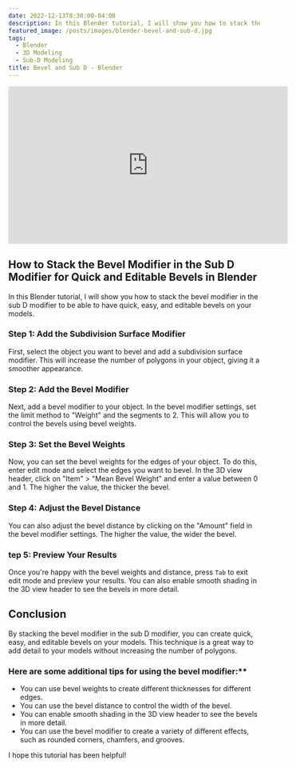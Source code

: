 ```yaml
---
date: 2022-12-13T8:30:00-04:00
description: In this Blender tutorial, I will show you how to stack the bevel modifier in the sub D modifier to be able to have quick, easy, and editable bevels on your models.
featured_image: /posts/images/blender-bevel-and-sub-d.jpg
tags:
  - Blender
  - 3D Modeling
  - Sub-D Modeling
title: Bevel and Sub D - Blender
---
```


<div class="iframe-16-9-container">
<iframe class="youTubeIframe" width="560" height="315" src="https://www.youtube.com/embed/R73wtu1Ixnw?rel=0" title="YouTube video player" frameborder="0" allow="accelerometer; autoplay; clipboard-write; encrypted-media; gyroscope; picture-in-picture; web-share" allowfullscreen></iframe>
</div>

## How to Stack the Bevel Modifier in the Sub D Modifier for Quick and Editable Bevels in Blender

In this Blender tutorial, I will show you how to stack the bevel modifier in the sub D modifier to be able to have quick, easy, and editable bevels on your models.

### Step 1: Add the Subdivision Surface Modifier

First, select the object you want to bevel and add a subdivision surface modifier. This will increase the number of polygons in your object, giving it a smoother appearance.

### Step 2: Add the Bevel Modifier

Next, add a bevel modifier to your object. In the bevel modifier settings, set the limit method to "Weight" and the segments to 2. This will allow you to control the bevels using bevel weights.

### Step 3: Set the Bevel Weights

Now, you can set the bevel weights for the edges of your object. To do this, enter edit mode and select the edges you want to bevel. In the 3D view header, click on "Item" > "Mean Bevel Weight" and enter a value between 0 and 1. The higher the value, the thicker the bevel.

### Step 4: Adjust the Bevel Distance

You can also adjust the bevel distance by clicking on the "Amount" field in the bevel modifier settings. The higher the value, the wider the bevel.

### tep 5: Preview Your Results

Once you're happy with the bevel weights and distance, press `Tab` to exit edit mode and preview your results. You can also enable smooth shading in the 3D view header to see the bevels in more detail.

## Conclusion

By stacking the bevel modifier in the sub D modifier, you can create quick, easy, and editable bevels on your models. This technique is a great way to add detail to your models without increasing the number of polygons.

### Here are some additional tips for using the bevel modifier:\*\*

- You can use bevel weights to create different thicknesses for different edges.
- You can use the bevel distance to control the width of the bevel.
- You can enable smooth shading in the 3D view header to see the bevels in more detail.
- You can use the bevel modifier to create a variety of different effects, such as rounded corners, chamfers, and grooves.

I hope this tutorial has been helpful!
